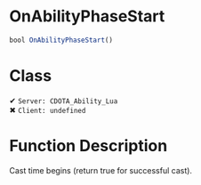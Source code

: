 # OnAbilityPhaseStart
```js	
bool OnAbilityPhaseStart()
```
# Class
✔ `Server: CDOTA_Ability_Lua`  
✖ `Client: undefined`  

# Function Description
Cast time begins (return true for successful cast).
